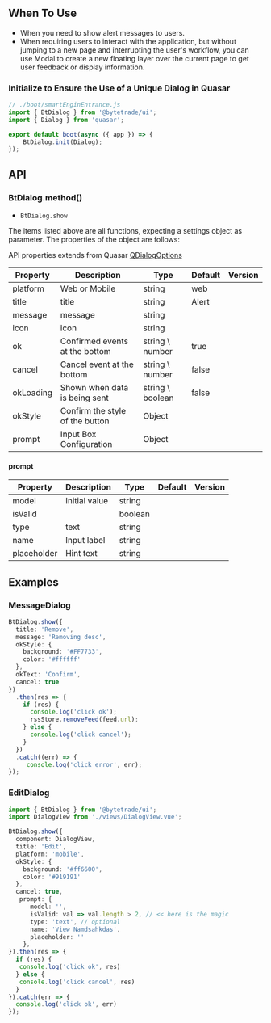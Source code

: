 
## When To Use

- When you need to show alert messages to users.
- When requiring users to interact with the application, but without jumping to a new page and interrupting the user's workflow, you can use Modal to create a new floating layer over the current page to get user feedback or display information.

### Initialize to Ensure the Use of a Unique Dialog in Quasar

```js
// ./boot/smartEnginEntrance.js
import { BtDialog } from '@bytetrade/ui';
import { Dialog } from 'quasar';

export default boot(async ({ app }) => {
    BtDialog.init(Dialog);
});
```

## API
### BtDialog.method()
- `BtDialog.show`

The items listed above are all functions, expecting a settings object as parameter. The properties of the object are follows:

API properties extends from Quasar [QDialogOptions](http://www.quasarchs.com/quasar-plugins/dialog)

| Property | Description | Type | Default | Version |
| --- | --- | --- | --- | --- |
| platform | Web or Mobile | string | web |  |
| title | title | string | Alert |  |
| message | message | string |  |  |
| icon | icon | string |  |  |
| ok | Confirmed events at the bottom | string \ number | true |  |
| cancel | Cancel event at the bottom | string \ number | false |  |
| okLoading | Shown when data is being sent | string \ boolean | false |  |
| okStyle | Confirm the style of the button | Object |  |  |
| prompt | Input Box Configuration | Object |  |  |

#### prompt

| Property | Description   | Type    | Default | Version |
| --- |---------------|---------| --- | --- |
| model | Initial value | string  |  |  |
| isValid |               | boolean |  |  |
| type | text          | string  |  |  |
| name | Input label   | string  |  |  |
| placeholder | Hint text     | string |  |  |

## Examples

### MessageDialog

```ts
BtDialog.show({
  title: 'Remove',
  message: 'Removing desc',
  okStyle: {
	background: '#FF7733',
	color: '#ffffff'
  },
  okText: 'Confirm',
  cancel: true
})
  .then(res => {
    if (res) {
      console.log('click ok');
      rssStore.removeFeed(feed.url);
    } else {
      console.log('click cancel');
    }
  })
  .catch((err) => {
     console.log('click error', err);
});
```

### EditDialog

```ts
import { BtDialog } from '@bytetrade/ui';
import DialogView from './views/DialogView.vue';

BtDialog.show({
  component: DialogView,
  title: 'Edit',
  platform: 'mobile',
  okStyle: {
    background: '#ff6600',
    color: '#919191'
  },
  cancel: true,
   prompt: {
      model: '',
      isValid: val => val.length > 2, // << here is the magic
      type: 'text', // optional
      name: 'View Namdsahkdas',
      placeholder: ''
    },
}).then(res => {
  if (res) {
   console.log('click ok', res)
  } else {
   console.log('click cancel', res)
  }
}).catch(err => {
  console.log('click ok', err)
});
```

